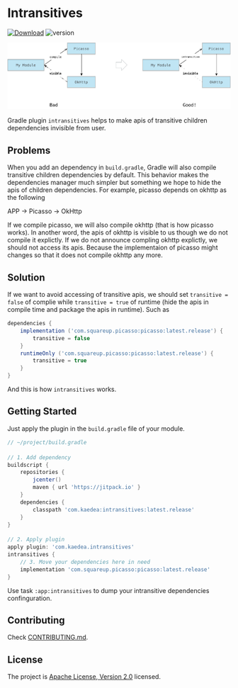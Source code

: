 # Intransitives

[![Download](https://api.bintray.com/packages/kaedea/moe-studio/intransitives/images/download.svg)](https://bintray.com/kaedea/moe-studio/intransitives/_latestVersion)
![version](https://jitpack.io/v/com.kaedea/intransitives.svg)

![Banner](doc/banner.png)

Gradle plugin `intransitives` helps to make apis of transitive children dependencies invisible from user.

## Problems

When you add an dependency in `build.gradle`, Gradle will also compile transitive children dependencies by default. This behavior makes the dependencies manager much simpler but something we hope to hide the apis of children dependencies. For example, picasso depends on okhttp as the following

  APP -> Picasso -> OkHttp

If we compile picasso, we will also compile okhttp (that is how picasso works). In another word, the apis of okhttp is visible to us though we do not compile it explictly. If we do not announce compling okhttp explictly, we should not access its apis. Because the implementaion of picasso might changes so that it does not compile okhttp any more.

## Solution

If we want to avoid accessing of transitive apis, we should set `transitive = false` of complie while `transitive = true` of runtime (hide the apis in compile time and package the apis in runtime). Such as

```groovy
dependencies {
    implementation ('com.squareup.picasso:picasso:latest.release') {
        transitive = false
    }
    runtimeOnly ('com.squareup.picasso:picasso:latest.release') {
        transitive = true
    }
}
```

And this is how `intransitives` works.

## Getting Started

Just apply the plugin in the `build.gradle` file of your module.

```groovy
// ~/project/build.gradle

// 1. Add dependency
buildscript {
    repositories {
        jcenter()
        maven { url 'https://jitpack.io' }
    }
    dependencies {
        classpath 'com.kaedea:intransitives:latest.release'
    }
}

// 2. Apply plugin
apply plugin: 'com.kaedea.intransitives'
intransitives {
    // 3. Move your dependencies here in need
    implementation 'com.squareup.picasso:picasso:latest.release'
}
```

Use task `:app:intransitives` to dump your intransitive dependencies confinguration.

## Contributing

Check [CONTRIBUTING.md](/CONTRIBUTING.md).

## License

The project is [Apache License, Version 2.0](/LICENSE) licensed.